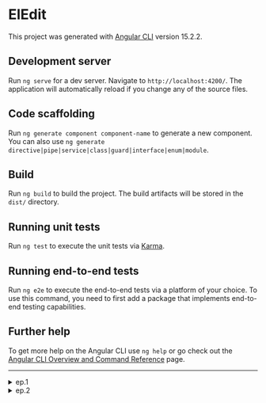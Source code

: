# ElEdit

This project was generated with [Angular CLI](https://github.com/angular/angular-cli) version 15.2.2.

## Development server

Run `ng serve` for a dev server. Navigate to `http://localhost:4200/`. The application will automatically reload if you change any of the source files.

## Code scaffolding

Run `ng generate component component-name` to generate a new component. You can also use `ng generate directive|pipe|service|class|guard|interface|enum|module`.

## Build

Run `ng build` to build the project. The build artifacts will be stored in the `dist/` directory.

## Running unit tests

Run `ng test` to execute the unit tests via [Karma](https://karma-runner.github.io).

## Running end-to-end tests

Run `ng e2e` to execute the end-to-end tests via a platform of your choice. To use this command, you need to first add a package that implements end-to-end testing capabilities.

## Further help

To get more help on the Angular CLI use `ng help` or go check out the [Angular CLI Overview and Command Reference](https://angular.io/cli) page.

---

<details>

<summary>ep.1</summary>

- init desktop angular app w text-editor lib

```js

ng new el-edit --defaults --directory ./ // --minimal

// text editor
npm i ngx-wig@15.1.4
```

- add host comp for editor

```js

ng g c views/editor --skip-tests  --dry-run

// editor.component
<ngx-wig placeholder="Enter your content"></ngx-wig>
```

![Alt text](src/readmeAssets/init-editor.png)

</details>

<details>

<summary>ep.2</summary>

- convert it into a desktop one using Electron

```js

npm install -D electron
PS D:\work\prj-book\ch5\src> mkdir electron
PS D:\work\prj-book\ch5\src> cd .\electron\
PS D:\work\prj-book\ch5\src\electron> New-Item main.js

// init window
import { app, BrowserWindow } from 'electron';
function createWindow () {
const mainWindow = new BrowserWindow({
width: 800,
height: 600
});
mainWindow.loadFile('index.html');
}
app.whenReady().then(() => {
createWindow();
});
```

- add webpack CLI (build & bundle electron app)

```js

npm install -D webpack-cli
```

- add ts-loader f webpack

```js

npm install -D ts-loader

// run the Angular and Electron applications in parallel w:
npm install -D concurrently
webpack.dev.config.js
webpack.config.js
webpack.prod.config.js
// add to run
"start:desktop": "concurrently \"ng build --delete-output-path=false --watch\" \"webpack --config webpack.dev.config.js --watch\"",
/* the Angular CLI will delete the dist folder by default. To prevent this behavior using the --delete-
output-path=false option because the Electron application is also built in the same folder. */
```

- add launch.json file w (Run and Debug → create a launch.json)

```js
"program": "${workspaceRoot}/dist/my-editor/shell.js",
"runtimeExecutable": "${workspaceRoot}/node_modules/.bin/electron"
```

```js
npm run start:desktop
```

![Alt text](src/readmeAssets/run-electron.png)

</details>
